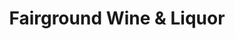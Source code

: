 ---
title: "Fairground Wine & Liquor"
url: /grand-junction/fairground-wine-und-liquor/
shop: Spirituosen
---